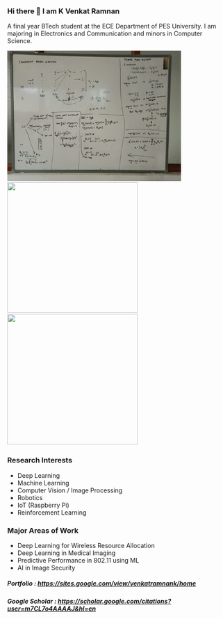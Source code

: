 ### Hi there 👋 I am K Venkat Ramnan 

A final year BTech student at the ECE Department of PES University.  I am majoring in Electronics and Communication and minors in Computer Science.

<p >
  <img width="400" height="300" src="https://github.com/venkatramnank/Constraint-Aware-DL-For-Resource-Allocation-in-D2D-Comm/blob/main/Whiteboard.jpeg">
  <img width="300" height="300" src="https://github.com/venkatramnank/VisualizingDICOM/blob/main/lungs.gif">
  <img width="300" height="300" src="https://github.com/venkatramnank/BrainTumorClassification/blob/master/braingif.gif">
 
</p>


### Research Interests
* Deep Learning
* Machine Learning
* Computer Vision / Image Processing
* Robotics
* IoT (Raspberry Pi)
* Reinforcement Learning

### Major Areas of Work
* Deep Learning for Wireless Resource Allocation
* Deep Learning in Medical Imaging
* Predictive Performance in 802.11 using ML
* AI in Image Security

##### Portfolio : https://sites.google.com/view/venkatramnank/home

##### Google Scholar : https://scholar.google.com/citations?user=m7CL7o4AAAAJ&hl=en


